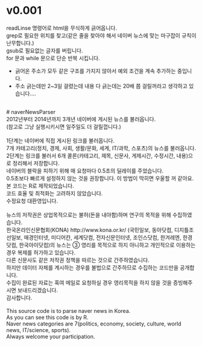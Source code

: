 # v0.001<br>
readLinse 명령어로 html을 무식하게 긁어옵니다.<br>
grep로 필요한 위치를 찾고(같은 줄을 찾아야 해서 네이버 뉴스에 맞는 마구잡이 규칙이 난무합니다.)<br>
gsub로 필요없는 글자를 버립니다.<br>
for 문과 while 문으로 단순 반복 시킵니다.<br>
* 긁어온 주소가 모두 같은 구조를 가지지 않아서 예외 조건을 계속 추가하는 중입니다.<br>
* 주소 긁는데만 2~3일 걸렸는데 내용 다 긁는데는 20배 쯤 걸릴꺼라고 생각하고 있습니다....<br>
<br>
# naverNewsParser
<br>
2012년부터 2014년까지 3개년 네이버에 게시된 뉴스를 불러옵니다.<br>
(참고로 그냥 실행시키시면 일주일도 더 걸릴껍니다.)<br>
<br>
1단계는 네이버에 직접 게시된 링크를 불러옵니다.<br>
7개 카테고리(정치, 경제, 사회, 생활/문화, 세계, IT/과학, 스포츠)의 뉴스를 불러옵니다.<br>
2단계는 링크를 불러서 6개 콜론(카테고리, 제목, 신문사, 게제시간, 수정시간, 내용)으로 정리해서 저장합니다.<br>
네이버의 블락을 피하기 위해 매 요청마다 0.5초의 딜레이를 주었습니다.<br>
0.5초보다 빠르게 설정하지 않는 것을 권장합니다. 이 방법이 막히면 우울할 꺼 같아요.<br>
본 코드는 R로 제작되었습니다.<br>
코드 효율 및 최적화는 고려하지 않았습니다.<br>
수정요청 대환영입니다.<br>
<br>
뉴스의 저작권은 상업목적으로는 불허(돈을 내야함)하며 연구의 목적을 위해 수집하였습니다.<br>
한국온라인신문협회(KONA) http://www.kona.or.kr/ (국민일보, 동아닷컴, 디지틀조선일보, 매경인터넷, 미디어칸, 세계닷컴,
전자신문인터넷, 조인스닷컴, 한겨레엔, 한경닷컴, 한국아이닷컴)의 뉴스는 ③ 영리를 목적으로 하지 아니하고 개인적으로 이용하는 경우 복제를 허가하고 있습니다.<br>
다른 신문사도 같은 저작권 정책을 따르는 것으로 간주하였습니다.<br>
하지만 데이터 자체를 계시하는 경우를 불법으로 간주하므로 수집하는 코드만을 공개합니다.<br>
수집이 완료된 자료는 혹여 메일로 요청하실 경우 영리목적을 하지 않을 것을 증빙해주시면 보내드리겠습니다.<br>
감사합니다.<br>
<br>
This source code is to parse naver news in Korea.<br>
As you can see this code is by R.<br>
Naver news categories are 7(politics, economy, society, culture, world news, IT/science, sports).<br>
Always welcome your participation.<br>



 
